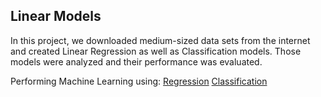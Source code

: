 ## Linear Models

In this project, we downloaded medium-sized data sets from the internet and created Linear Regression as well as Classification models. 
Those models were analyzed and their performance was evaluated. 

Performing Machine Learning using: [Regression](Linear-Models/Regression.pdf)
                                   [Classification](/Classification.pdf)

